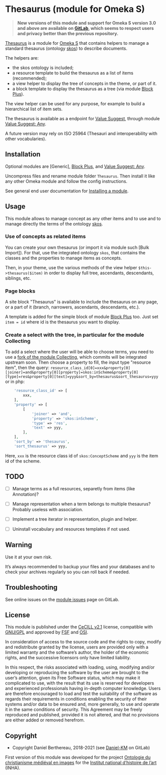 Thesaurus (module for Omeka S)
==============================

> __New versions of this module and support for Omeka S version 3.0 and above
> are available on [GitLab], which seems to respect users and privacy better
> than the previous repository.__

[Thesaurus] is a module for [Omeka S] that contains helpers to manage a standard
thesaurus (ontology [skos]) to describe documents.

The helpers are:
- the skos ontology is included;
- a resource template to build the thesaurus as a list of items (recommended);
- a view helper to display the tree of concepts in the theme, or part of it.
- a block template to display the thesaurus as a tree (via module [Block Plus]).

The view helper can be used for any purpose, for example to build a hierarchical
list of item sets.

The thesaurus is available as a endpoint for [Value Suggest], through module [Value Suggest: Any].

A future version may rely on ISO 25964 (Thesauri and interoperability with
other vocabularies).


Installation
------------

Optional modules are [Generic], [Block Plus], and [Value Suggest: Any].

Uncompress files and rename module folder `Thesaurus`. Then install it like any
other Omeka module and follow the config instructions.

See general end user documentation for [Installing a module].


Usage
-----

This module allows to manage concept as any other items and to use and to manage
directly the terms of the ontology [skos].

### Use of concepts as related items

You can create your own thesaurus (or import it via module such [Bulk Import]).
For that, use the integrated ontology `skos`, that contains the classes and the
properties to manage items as concepts.

Then, in your theme, use the various methods of the view helper `$this->thesaurus($item)`
in order to display full tree, ascendants, descendants, siblings, etc.

### Page blocks

A site block "Thesaurus" is available to include the thesaurus on any page, or a
part of it (branch, narrowers, ascendants, descendants, etc.).

A template is added for the simple block of module [Block Plus] too. Just set
`item = id` where id is the thesaurus you want to display.

### Create a select with the tree, in particular for the module Collecting

To add a select where the user will be able to choose terms, you need to use a
[fork of the module Collecting], which commits will be integrated upstream soon.
Then choose a property to fill, the input type "resource item", then the query:
`resource_class_id[0]=xxx&property[0][joiner]=and&property[0][property]=skos:inScheme&property[0][type]=res&property[0][text]=yyy&sort_by=thesaurus&sort_thesaurus=yyy`
or in php:
```php
    'resource_class_id' => [
        xxx,
    ],
    'property' => [
        [
            'joiner' => 'and',
            'property' => 'skos:inScheme',
            'type' => 'res',
            'text' => yyy,
        ],
    ],
    'sort_by' => 'thesaurus',
    'sort_thesaurus' => yyy,
```
Here, `xxx` is the resource class id of `skos:ConceptScheme` and `yyy` is the
item id of the scheme.


TODO
----

* [ ] Manage terms as a full resources, separetly from items (like Annotation)?
* [ ] Manage representation when a term belongs to multiple thesaurus? Probably
  useless with association.
* [ ] Implement a tree iterator in representation, plugin and helper.
* [ ] Uninstall vocabulary and resources templates if not used.


Warning
-------

Use it at your own risk.

It’s always recommended to backup your files and your databases and to check
your archives regularly so you can roll back if needed.


Troubleshooting
---------------

See online issues on the [module issues] page on GitLab.


License
-------

This module is published under the [CeCILL v2.1] license, compatible with
[GNU/GPL] and approved by [FSF] and [OSI].

In consideration of access to the source code and the rights to copy, modify and
redistribute granted by the license, users are provided only with a limited
warranty and the software’s author, the holder of the economic rights, and the
successive licensors only have limited liability.

In this respect, the risks associated with loading, using, modifying and/or
developing or reproducing the software by the user are brought to the user’s
attention, given its Free Software status, which may make it complicated to use,
with the result that its use is reserved for developers and experienced
professionals having in-depth computer knowledge. Users are therefore encouraged
to load and test the suitability of the software as regards their requirements
in conditions enabling the security of their systems and/or data to be ensured
and, more generally, to use and operate it in the same conditions of security.
This Agreement may be freely reproduced and published, provided it is not
altered, and that no provisions are either added or removed herefrom.


Copyright
---------

* Copyright Daniel Berthereau, 2018-2021 (see [Daniel-KM] on GitLab)

First version of this module was developed for the project [Ontologie du christianisme médiéval en images]
for the [Institut national d’histoire de l’art] (INHA).


[Omeka S]: https://omeka.org/s
[Thesaurus]: https://gitlab.com/Daniel-KM/Omeka-S-module-Thesaurus
[skos]: https://www.w3.org/2004/02/skos
[Installing a module]: https://omeka.org/s/docs/user-manual/modules/#installing-modules
[Custom Vocab]: https://github.com/omeka-s-modules/CustomVocab
[Block Plus]: https://gitlab.com/Daniel-KM/Omeka-S-module-BlockPlus
[Value Suggest]: https://github.com/omeka-s-modules/ValueSuggest
[Value Suggest: Any]: https://gitlab.com/Daniel-KM/Omeka-S-module-ValueSuggestAny
[LibreOffice]: https://libreoffice.org
[fork of the module Collecting]: https://gitlab.com/Daniel-KM/Omeka-S-module-Collecting
[module issues]: https://gitlab.com/Daniel-KM/Omeka-S-module-Thesaurus/-/issues
[CeCILL v2.1]: https://www.cecill.info/licences/Licence_CeCILL_V2.1-en.html
[GNU/GPL]: https://www.gnu.org/licenses/gpl-3.0.html
[FSF]: https://www.fsf.org
[OSI]: http://opensource.org
[Ontologie du christianisme médiéval en images]: https://omci.inha.fr
[Institut national d’histoire de l’art]: https://www.inha.fr
[GitLab]: https://gitlab.com/Daniel-KM
[Daniel-KM]: https://gitlab.com/Daniel-KM "Daniel Berthereau"
